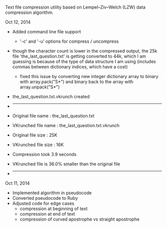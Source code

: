 Text file compression utility based on Lempel–Ziv–Welch (LZW) data compression algorithm.

Oct 12, 2014
- Added command line file support
  - '-c' and '-u' options for compress / uncompress
- though the character count is lower in the compressed output, the 25k file 'the_last_question.txt' is getting converted to 44k, which I am guessing is because of the type of data structure I am using (includes commas between dictionary indices, which have a cost)
  - fixed this issue by converting new integer dictionary array to binary with array.pack("S*") and binary back to the array with array.unpack("S*")

- the_last_question.txt.vkrunch created
- ________________________________________________________
- Original file name    : the_last_question.txt
- VKrunched file name   : the_last_question.txt.vkrunch
- Original file size    : 25K
- VKrunched file size   : 16K
- Compression took 3.9 seconds
- VKrunched file is 36.0% smaller than the original file
- ________________________________________________________

Oct 11, 2014
- Implemented algorithm in pseudocode
- Converted pseudocode to Ruby
- Adjusted code for edge cases
  - compression at beginning of text
  - compression at end of text
  - compression of curved apostrophe vs straight apostrophe
